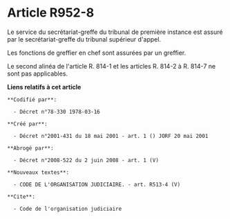 # Article R952-8

Le service du secrétariat-greffe du tribunal de première instance est assuré par le secrétariat-greffe du tribunal supérieur
d'appel.

Les fonctions de greffier en chef sont assurées par un greffier.

Le second alinéa de l'article R. 814-1 et les articles R. 814-2 à R. 814-7 ne sont pas applicables.

**Liens relatifs à cet article**

	**Codifié par**:

	  - Décret n°78-330 1978-03-16

	**Créé par**:

	  - Décret n°2001-431 du 18 mai 2001 - art. 1 () JORF 20 mai 2001

	**Abrogé par**:

	  - Décret n°2008-522 du 2 juin 2008 - art. 1 (V)

	**Nouveaux textes**:

	  - CODE DE L'ORGANISATION JUDICIAIRE. - art. R513-4 (V)

	**Cite**:

	  - Code de l'organisation judiciaire

